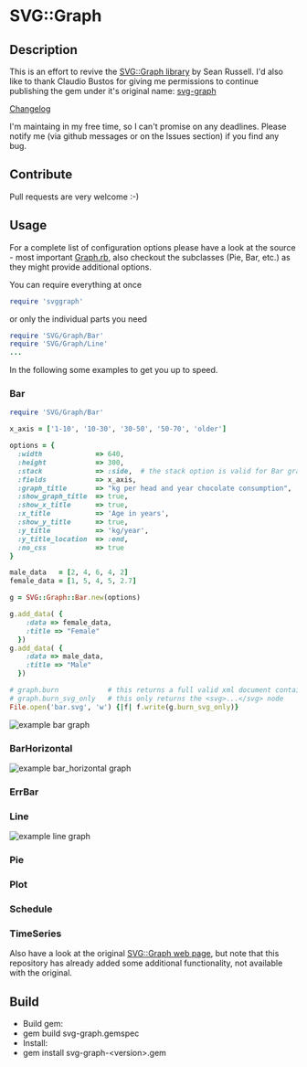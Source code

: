 SVG::Graph
============

Description
-----------
This is an effort to revive the [SVG::Graph library](http://www.germane-software.com/software/SVG/SVG::Graph/) by Sean Russell. I'd also like to thank Claudio Bustos for giving me permissions to continue publishing the gem under it's original name: [svg-graph](https://rubygems.org/gems/svg-graph)

[Changelog](../master/History.txt)

I'm maintaing in my free time, so I can't promise on any deadlines. Please notify me (via github messages or on the Issues section) if you find any bug.

Contribute
-----
Pull requests are very welcome :-)

Usage
-----

For a complete list of configuration options please have a look at the source - most important [Graph.rb](../master/lib/SVG/Graph/Graph.rb), also checkout the subclasses (Pie, Bar, etc.) as they might provide additional options.

You can require everything at once
```ruby
require 'svggraph'
```
or only the individual parts you need
```ruby
require 'SVG/Graph/Bar'
require 'SVG/Graph/Line'
...
```

In the following some examples to get you up to speed.

### Bar
```ruby
require 'SVG/Graph/Bar'

x_axis = ['1-10', '10-30', '30-50', '50-70', 'older']

options = {  
  :width             => 640,
  :height            => 300,
  :stack             => :side,  # the stack option is valid for Bar graphs only
  :fields            => x_axis,
  :graph_title       => "kg per head and year chocolate consumption",
  :show_graph_title  => true,
  :show_x_title      => true,
  :x_title           => 'Age in years',
  :show_y_title      => true,
  :y_title           => 'kg/year',
  :y_title_location  => :end,
  :no_css            => true
}

male_data   = [2, 4, 6, 4, 2]
female_data = [1, 5, 4, 5, 2.7]

g = SVG::Graph::Bar.new(options)

g.add_data( {
    :data => female_data,
    :title => "Female"
  })
g.add_data( {
    :data => male_data,
    :title => "Male"
  })

# graph.burn            # this returns a full valid xml document containing the graph  
# graph.burn_svg_only   # this only returns the <svg>...</svg> node
File.open('bar.svg', 'w') {|f| f.write(g.burn_svg_only)}
```
![example bar graph](https://cdn.rawgit.com/lumean/svg-graph2/master/examples/bar.svg)

### BarHorizontal

![example bar_horizontal graph](https://cdn.rawgit.com/lumean/svg-graph2/master/examples/bar_horizontal.svg)

### ErrBar

### Line

![example line graph](https://cdn.rawgit.com/lumean/svg-graph2/master/examples/line.svg)

### Pie

### Plot

### Schedule

### TimeSeries


Also have a look at the original [SVG::Graph web page](http://www.germane-software.com/software/SVG/SVG::Graph/), but note that this repository has already added some additional functionality, not available with the original.

Build
-----

* Build gem:
 *  gem build svg-graph.gemspec
* Install:
 *  gem install svg-graph-\<version>.gem
